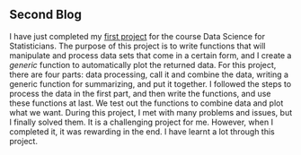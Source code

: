 ## Second Blog

I have just completed my [first project](https://github.com/shaoyucherish/shaoyu/blob/main/Project1.html) for the course Data Science for Statisticians. The purpose of this project is to write functions that will manipulate and process data sets that come in a certain form, and I create a *generic* function to automatically plot the returned data. For this project, there are four parts: data processing, call it and combine the data, writing a generic function for summarizing, and put it together. I followed the steps to process the data in the first part, and then write the functions, and use these functions at last. We test out the functions to combine data and plot what we want. During this project, I met with many problems and issues, but I finally solved them. It is a challenging project for me. However, when I completed it, it was rewarding in the end. I have learnt a lot through this project.
